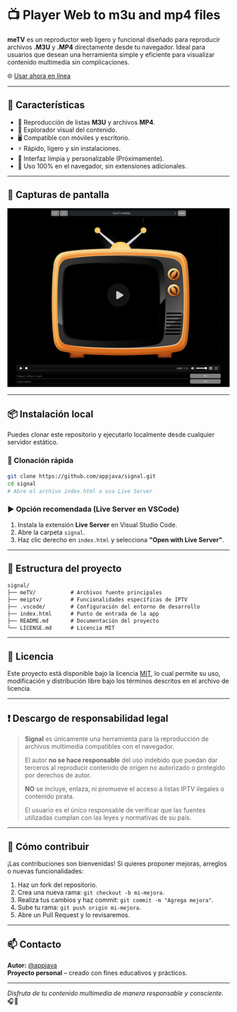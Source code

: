 # 📺 Player Web to m3u and mp4 files

**meTV** es un reproductor web ligero y funcional diseñado para reproducir archivos **.M3U** y **.MP4** directamente desde tu navegador. Ideal para usuarios que desean una herramienta simple y eficiente para visualizar contenido multimedia sin complicaciones.

🌐 [Usar ahora en línea](https://metv.pages.dev)

---

## 🚀 Características

- 📁 Reproducción de listas **M3U** y archivos **MP4**.
- 🔎 Explorador visual del contenido.
- 🖥️ Compatible con móviles y escritorio.
- ⚡ Rápido, ligero y sin instalaciones.
- 🌙 Interfaz limpia y personalizable (Próximamente).
- 🧩 Uso 100% en el navegador, sin extensiones adicionales.

---

## 📸 Capturas de pantalla

![alt text](meTV/meTV.png "meTV Player")

---

## 📦 Instalación local

Puedes clonar este repositorio y ejecutarlo localmente desde cualquier servidor estático.

### 🔧 Clonación rápida

```bash
git clone https://github.com/appjava/signal.git
cd signal
# Abre el archivo index.html o usa Live Server
```

### ▶️ Opción recomendada (Live Server en VSCode)

1. Instala la extensión **Live Server** en Visual Studio Code.
2. Abre la carpeta `signal`.
3. Haz clic derecho en `index.html` y selecciona **"Open with Live Server"**.

---

## 📂 Estructura del proyecto

```
signal/
├── meTV/           # Archivos fuente principales
├── meiptv/         # Funcionalidades específicas de IPTV
├── .vscode/        # Configuración del entorno de desarrollo
├── index.html      # Punto de entrada de la app
├── README.md       # Documentación del proyecto
└── LICENSE.md      # Licencia MIT
```

---

## 📜 Licencia

Este proyecto está disponible bajo la licencia [MIT](LICENSE.md), lo cual permite su uso, modificación y distribución libre bajo los términos descritos en el archivo de licencia.

---

## ❗ Descargo de responsabilidad legal

> **Signal** es únicamente una herramienta para la reproducción de archivos multimedia compatibles con el navegador.  
>  
> El autor **no se hace responsable** del uso indebido que puedan dar terceros al reproducir contenido de origen no autorizado o protegido por derechos de autor.  
>  
> **NO** se incluye, enlaza, ni promueve el acceso a listas IPTV ilegales o contenido pirata.  
>  
> El usuario es el único responsable de verificar que las fuentes utilizadas cumplan con las leyes y normativas de su país.

---

## 🤝 Cómo contribuir

¡Las contribuciones son bienvenidas! Si quieres proponer mejoras, arreglos o nuevas funcionalidades:

1. Haz un fork del repositorio.
2. Crea una nueva rama: `git checkout -b mi-mejora`.
3. Realiza tus cambios y haz commit: `git commit -m "Agrega mejora"`.
4. Sube tu rama: `git push origin mi-mejora`.
5. Abre un Pull Request y lo revisaremos.

---

## 📫 Contacto

**Autor:** [@appjava](https://github.com/appjava)  
**Proyecto personal** – creado con fines educativos y prácticos.

---

_Disfruta de tu contenido multimedia de manera responsable y consciente._ 🎧📡
